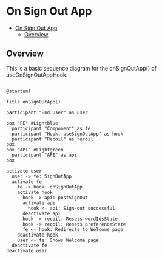 # On Sign Out App

<!-- TOC -->

- [On Sign Out App](#on-sign-out-app)
  - [Overview](#overview)

<!-- /TOC -->

## Overview
This is a basic sequence diagram for the onSignOutApp() of useOnSignOutAppHook.


```plantuml

@startuml

title onSignOutApp()

participant "End User" as user

box "FE" #Lightblue
  participant "Component" as fe
  participant "Hook: useSignOutApp" as hook
  participant "Recoil" as recoil
box
box "API" #Lightgreen
  participant "API" as api
box

activate user
  user -> fe: SignOutApp
  activate fe
    fe -> hook: onSignOutApp
    activate hook
      hook -> api: postSignOut
      activate api
        hook <- api: Sign-out successful
      deactivate api
      hook -> recoil: Resets wordIdsState
      hook -> recoil: Resets preferenceState
      fe <- hook: Redirects to Welcome page
    deactivate hook
    user <- fe: Shows Welcome page
  deactivate fe
deactivate user
    